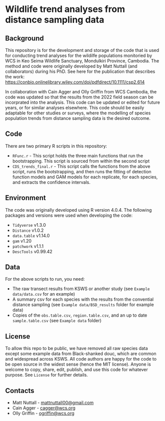 # Wildlife trend analyses from distance sampling data

## Background

This repository is for the development and storage of the code that is used for conducting trend analyses for the wildilfe populations monitoried by WCS in Keo Seima Wildlife Sanctuary, Mondulkiri Province, Cambodia. The method and code were originally developed by Matt Nuttall (and collaborators) during his PhD. See here for the publication that describes the work: https://conbio.onlinelibrary.wiley.com/doi/pdfdirect/10.1111/csp2.614

In collaboration with Cain Agger and Olly Griffin from WCS Cambodia, the code was updated so that the results from the 2022 field season can be incorprated into the analysis. This code can be updated or edited for future years, or for similar analyses elsewhere. This code should be easily adaptable for other studies or surveys, where the modelling of species population trends from distance sampling data is the desired outcome.

## Code

There are two primary R scripts in this repository:

* `RFunc.r` - This script holds the three main functions that run the bootstrapping. This script is sourced from within the second script
* `CDS_trends_final.r` - This script calls the functions from the above script, runs the bootstrapping, and then runs the fitting of detection function models and GAM models for each replicate, for each species, and extracts the confidence intervals.

## Environment

The code was originally developed using R version 4.0.4. The following packages and versions were used when developing the code:
* `Tidyverse` v1.3.0
* `Distance` v1.0.2
* `data.table` v1.14.0
* `gam` v1.20
* `patchwork` v1.1.1
* `DescTools` v0.99.42

## Data

For the above scripts to run, you need: 

* The raw transect results from KSWS or another study (see `Example data/data.csv` for an example) 
* A summary csv for each species with the results from the convential distance sampling (see `Example data/BSD_results` folder for example data)
* Copies of the `obs.table.csv`, `region.table.csv`, and an up to date `sample.table.csv` (see `Example data` folder)

## License 

To allow this repo to be public, we have removed all raw species data except some example data from Black-shanked douc, which are common and widespread across KSWS. All code authors are happy for the code to be open source in the widest sense (hence the MIT license). Anyone is welcome to copy, share, edit, publish, and use this code for whatever purpose. See `License` for further details.

## Contacts

* Matt Nuttall - mattnuttall00@gmail.com
* Cain Agger - cagger@wcs.org
* Olly Griffin - ogriffin@wcs.org
